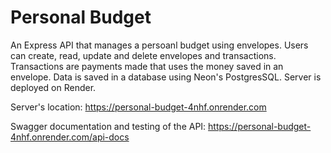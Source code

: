 # Personal Budget

An Express API that manages a persoanl budget using envelopes. Users can create, read, update and delete envelopes and transactions. Transactions are payments made that uses the money saved in an envelope. Data is saved in a database using Neon's PostgresSQL. Server is deployed on Render.

Server's location: <https://personal-budget-4nhf.onrender.com>

Swagger documentation and testing of the API: <https://personal-budget-4nhf.onrender.com/api-docs>
